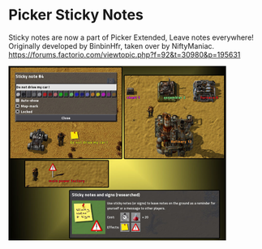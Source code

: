 # Picker Sticky Notes

Sticky notes are now a part of Picker Extended, Leave notes everywhere! Originally developed by BinbinHfr, taken over by NiftyManiac. <https://forums.factorio.com/viewtopic.php?f=92&t=30980&p=195631>

![Picker Notes](https://github.com/Nexela/PickerAtheneum/raw/master/web/stickynotes.png)
